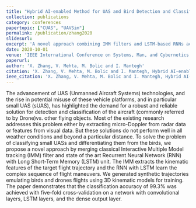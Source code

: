 ```yaml
---
title: "Hybrid AI-enabled Method for UAS and Bird Detection and Classification"
collection: publications
category: conferences
papertopic: ["CUAS", "UAVSim"]
permalink: /publication/zhang2020
slidesurl:
excerpt: 'A novel approach combining IMM filters and LSTM-based RNNs achieved 99.3% accuracy in classifying drones versus birds using synthetic trajectory data.'
date: 2020-10-01
venue: 'IEEE International Conference on Systems, Man, and Cybernetics (SMC)'
paperurl:
author: 'X. Zhang, V. Mehta, M. Bolic and I. Mantegh'
citation: 'X. Zhang, V. Mehta, M. Bolic and I. Mantegh, Hybrid AI-enabled Method for UAS and Bird Detection and Classification, IEEE International Conference on Systems, Man, and Cybernetics (SMC), 2020.'
ieee_citation: 'X. Zhang, V. Mehta, M. Bolic and I. Mantegh, Hybrid AI-enabled Method for UAS and Bird Detection and Classification, IEEE International Conference on Systems, Man, and Cybernetics (SMC), 2020.'
---
```


The advancement of UAS (Unmanned Aircraft Systems) technologies, and the rise in potential misuse of these vehicle platforms, and in particular small UAS (sUAS), has highlighted the demand for a robust and reliable solution for detection and classification of the aircraft (commonly referred to by Drone)vs. other flying objects. Most of the existing research addresses this problem either by extracting micro-Doppler from radar data or features from visual data. But these solutions do not perform well in all weather conditions and beyond a particular distance. To solve the problem of classifying small UASs and differentiating them from the birds, we propose a novel approach by merging classical Interactive Multiple Model tracking (IMM) filter and state of the art Recurrent Neural Network (RNN) with Long Short-Term Memory (LSTM) unit. The IMM extracts the kinematic features of the target flight trajectory and the RNN with LSTM learn the complex sequence of flight maneuvers. We generated synthetic trajectories emulating birds and drones flights using 3D kinematic models for training. The paper demonstrates that the classification accuracy of 99.3% was achieved with five-fold cross-validation on a network with convolutional layers, LSTM layers, and the dense output layer.

